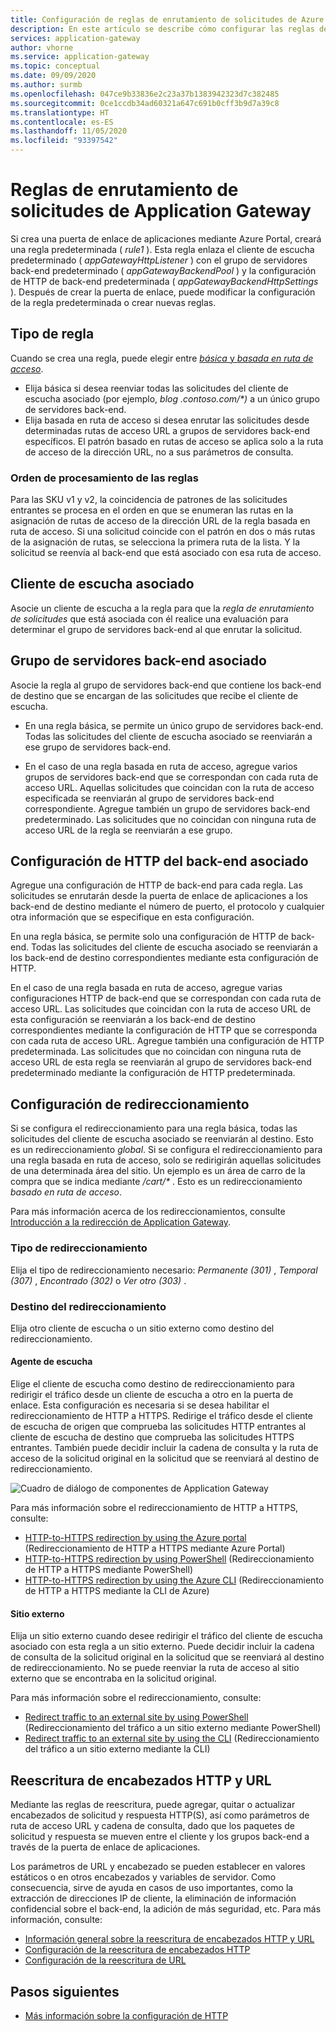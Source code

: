 ```yaml
---
title: Configuración de reglas de enrutamiento de solicitudes de Azure Application Gateway
description: En este artículo se describe cómo configurar las reglas de enrutamiento de solicitudes de Azure Application Gateway.
services: application-gateway
author: vhorne
ms.service: application-gateway
ms.topic: conceptual
ms.date: 09/09/2020
ms.author: surmb
ms.openlocfilehash: 047ce9b33836e2c23a37b1383942323d7c382485
ms.sourcegitcommit: 0ce1ccdb34ad60321a647c691b0cff3b9d7a39c8
ms.translationtype: HT
ms.contentlocale: es-ES
ms.lasthandoff: 11/05/2020
ms.locfileid: "93397542"
---
```

# <a name="application-gateway-request-routing-rules"></a>Reglas de enrutamiento de solicitudes de Application Gateway

Si crea una puerta de enlace de aplicaciones mediante Azure Portal, creará una regla predeterminada ( *rule1* ). Esta regla enlaza el cliente de escucha predeterminado ( *appGatewayHttpListener* ) con el grupo de servidores back-end predeterminado ( *appGatewayBackendPool* ) y la configuración de HTTP de back-end predeterminada ( *appGatewayBackendHttpSettings* ). Después de crear la puerta de enlace, puede modificar la configuración de la regla predeterminada o crear nuevas reglas.

## <a name="rule-type"></a>Tipo de regla

Cuando se crea una regla, puede elegir entre [*básica* y *basada en ruta de acceso*](./application-gateway-components.md#request-routing-rules).

- Elija básica si desea reenviar todas las solicitudes del cliente de escucha asociado (por ejemplo, *blog <i></i>.contoso.com/\*)* a un único grupo de servidores back-end.
- Elija basada en ruta de acceso si desea enrutar las solicitudes desde determinadas rutas de acceso URL a grupos de servidores back-end específicos. El patrón basado en rutas de acceso se aplica solo a la ruta de acceso de la dirección URL, no a sus parámetros de consulta.

### <a name="order-of-processing-rules"></a>Orden de procesamiento de las reglas

Para las SKU v1 y v2, la coincidencia de patrones de las solicitudes entrantes se procesa en el orden en que se enumeran las rutas en la asignación de rutas de acceso de la dirección URL de la regla basada en ruta de acceso. Si una solicitud coincide con el patrón en dos o más rutas de la asignación de rutas, se selecciona la primera ruta de la lista. Y la solicitud se reenvía al back-end que está asociado con esa ruta de acceso.

## <a name="associated-listener"></a>Cliente de escucha asociado

Asocie un cliente de escucha a la regla para que la *regla de enrutamiento de solicitudes* que está asociada con él realice una evaluación para determinar el grupo de servidores back-end al que enrutar la solicitud.

## <a name="associated-back-end-pool"></a>Grupo de servidores back-end asociado

Asocie la regla al grupo de servidores back-end que contiene los back-end de destino que se encargan de las solicitudes que recibe el cliente de escucha.

 - En una regla básica, se permite un único grupo de servidores back-end. Todas las solicitudes del cliente de escucha asociado se reenviarán a ese grupo de servidores back-end.

 - En el caso de una regla basada en ruta de acceso, agregue varios grupos de servidores back-end que se correspondan con cada ruta de acceso URL. Aquellas solicitudes que coincidan con la ruta de acceso especificada se reenviarán al grupo de servidores back-end correspondiente. Agregue también un grupo de servidores back-end predeterminado. Las solicitudes que no coincidan con ninguna ruta de acceso URL de la regla se reenviarán a ese grupo.

## <a name="associated-back-end-http-setting"></a>Configuración de HTTP del back-end asociado

Agregue una configuración de HTTP de back-end para cada regla. Las solicitudes se enrutarán desde la puerta de enlace de aplicaciones a los back-end de destino mediante el número de puerto, el protocolo y cualquier otra información que se especifique en esta configuración.

En una regla básica, se permite solo una configuración de HTTP de back-end. Todas las solicitudes del cliente de escucha asociado se reenviarán a los back-end de destino correspondientes mediante esta configuración de HTTP.

En el caso de una regla basada en ruta de acceso, agregue varias configuraciones HTTP de back-end que se correspondan con cada ruta de acceso URL. Las solicitudes que coincidan con la ruta de acceso URL de esta configuración se reenviarán a los back-end de destino correspondientes mediante la configuración de HTTP que se corresponda con cada ruta de acceso URL. Agregue también una configuración de HTTP predeterminada. Las solicitudes que no coincidan con ninguna ruta de acceso URL de esta regla se reenviarán al grupo de servidores back-end predeterminado mediante la configuración de HTTP predeterminada.

## <a name="redirection-setting"></a>Configuración de redireccionamiento

Si se configura el redireccionamiento para una regla básica, todas las solicitudes del cliente de escucha asociado se reenviarán al destino. Esto es un redireccionamiento *global*. Si se configura el redireccionamiento para una regla basada en ruta de acceso, solo se redirigirán aquellas solicitudes de una determinada área del sitio. Un ejemplo es un área de carro de la compra que se indica mediante */cart/\** . Esto es un redireccionamiento *basado en ruta de acceso*.

Para más información acerca de los redireccionamientos, consulte [Introducción a la redirección de Application Gateway](redirect-overview.md).

### <a name="redirection-type"></a>Tipo de redireccionamiento

Elija el tipo de redireccionamiento necesario: *Permanente (301)* , *Temporal (307)* , *Encontrado (302)* o *Ver otro (303)* .

### <a name="redirection-target"></a>Destino del redireccionamiento

Elija otro cliente de escucha o un sitio externo como destino del redireccionamiento.

#### <a name="listener"></a>Agente de escucha

Elige el cliente de escucha como destino de redireccionamiento para redirigir el tráfico desde un cliente de escucha a otro en la puerta de enlace. Esta configuración es necesaria si se desea habilitar el redireccionamiento de HTTP a HTTPS. Redirige el tráfico desde el cliente de escucha de origen que comprueba las solicitudes HTTP entrantes al cliente de escucha de destino que comprueba las solicitudes HTTPS entrantes. También puede decidir incluir la cadena de consulta y la ruta de acceso de la solicitud original en la solicitud que se reenviará al destino de redireccionamiento.

![Cuadro de diálogo de componentes de Application Gateway](./media/configuration-overview/configure-redirection.png)

Para más información sobre el redireccionamiento de HTTP a HTTPS, consulte:
- [HTTP-to-HTTPS redirection by using the Azure portal](redirect-http-to-https-portal.md) (Redireccionamiento de HTTP a HTTPS mediante Azure Portal)
- [HTTP-to-HTTPS redirection by using PowerShell](redirect-http-to-https-powershell.md) (Redireccionamiento de HTTP a HTTPS mediante PowerShell)
- [HTTP-to-HTTPS redirection by using the Azure CLI](redirect-http-to-https-cli.md) (Redireccionamiento de HTTP a HTTPS mediante la CLI de Azure)

#### <a name="external-site"></a>Sitio externo

Elija un sitio externo cuando desee redirigir el tráfico del cliente de escucha asociado con esta regla a un sitio externo. Puede decidir incluir la cadena de consulta de la solicitud original en la solicitud que se reenviará al destino de redireccionamiento. No se puede reenviar la ruta de acceso al sitio externo que se encontraba en la solicitud original.

Para más información sobre el redireccionamiento, consulte:
- [Redirect traffic to an external site by using PowerShell](redirect-external-site-powershell.md) (Redireccionamiento del tráfico a un sitio externo mediante PowerShell)
- [Redirect traffic to an external site by using the CLI](redirect-external-site-cli.md) (Redireccionamiento del tráfico a un sitio externo mediante la CLI)

## <a name="rewrite-http-headers-and-url"></a>Reescritura de encabezados HTTP y URL

Mediante las reglas de reescritura, puede agregar, quitar o actualizar encabezados de solicitud y respuesta HTTP(S), así como parámetros de ruta de acceso URL y cadena de consulta, dado que los paquetes de solicitud y respuesta se mueven entre el cliente y los grupos back-end a través de la puerta de enlace de aplicaciones.

Los parámetros de URL y encabezado se pueden establecer en valores estáticos o en otros encabezados y variables de servidor. Como consecuencia, sirve de ayuda en casos de uso importantes, como la extracción de direcciones IP de cliente, la eliminación de información confidencial sobre el back-end, la adición de más seguridad, etc.
Para más información, consulte:

 - [Información general sobre la reescritura de encabezados HTTP y URL](rewrite-http-headers-url.md)
 - [Configuración de la reescritura de encabezados HTTP](rewrite-http-headers-portal.md)
 - [Configuración de la reescritura de URL](rewrite-url-portal.md)

## <a name="next-steps"></a>Pasos siguientes

- [Más información sobre la configuración de HTTP](configuration-http-settings.md)